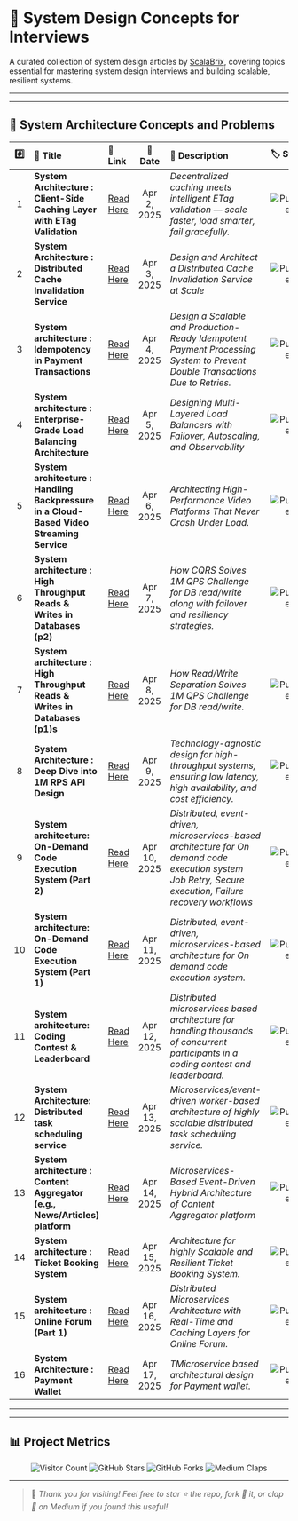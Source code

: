# 📘 System Design Concepts for Interviews

A curated collection of system design articles by [ScalaBrix](https://medium.com/@scalabrix), covering topics essential for mastering system design interviews and building scalable, resilient systems.

---

---
## 📜 System Architecture Concepts and Problems
| #️⃣ | 📝 Title | 🔗 Link | 📅 Date | 📖 Description | 🏷️ Status |
|:---:|:--------|:-------|:-------:|:--------------------|:---------:|
| 1 | **System Architecture : Client-Side Caching Layer with ETag Validation** | [Read Here](https://scalabrix.medium.com/system-architecture-client-side-caching-layer-with-etag-validation-67b2ce6e3347) | Apr 2, 2025 | *Decentralized caching meets intelligent ETag validation — scale faster, load smarter, fail gracefully.* | ![Published](https://img.shields.io/badge/Status-Published-brightgreen) |
| 2 | **System Architecture : Distributed Cache Invalidation Service** | [Read Here](https://levelup.gitconnected.com/system-architecture-distributed-cache-invalidation-service-cab59eeeee15) | Apr 3, 2025 | *Design and Architect a Distributed Cache Invalidation Service at Scale* | ![Published](https://img.shields.io/badge/Status-Published-brightgreen) |
| 3 | **System architecture : Idempotency in Payment Transactions** | [Read Here](https://levelup.gitconnected.com/system-architecture-idempotency-in-payment-transactions-1d7888480648) | Apr 4, 2025 | *Design a Scalable and Production-Ready Idempotent Payment Processing System to Prevent Double Transactions Due to Retries.* | ![Published](https://img.shields.io/badge/Status-Published-brightgreen) |
| 4 | **System architecture : Enterprise-Grade Load Balancing Architecture** | [Read Here](https://levelup.gitconnected.com/system-architecture-enterprise-grade-load-balancing-architecture-9dd774e508aa) | Apr 5, 2025 | *Designing Multi-Layered Load Balancers with Failover, Autoscaling, and Observability* | ![Published](https://img.shields.io/badge/Status-Published-brightgreen) |
| 5 | **System architecture : Handling Backpressure in a Cloud-Based Video Streaming Service** | [Read Here](https://scalabrix.medium.com/system-architecture-handling-backpressure-in-a-cloud-based-video-streaming-service-338c554657e7?source=list---------4-------7b12980141be----------------------------) | Apr 6, 2025 | *Architecting High-Performance Video Platforms That Never Crash Under Load.* | ![Published](https://img.shields.io/badge/Status-Published-brightgreen) |
| 6 | **System architecture : High Throughput Reads & Writes in Databases (p2)** | [Read Here](https://scalabrix.medium.com/system-architecture-high-throughput-reads-writes-in-databases-p2-44f92c2f383d?source=list---------5-------7b12980141be----------------------------) | Apr 7, 2025 | *How CQRS Solves 1M QPS Challenge for DB read/write along with failover and resiliency strategies.* | ![Published](https://img.shields.io/badge/Status-Published-brightgreen) |
| 7 | **System architecture : High Throughput Reads & Writes in Databases (p1)s** | [Read Here](https://scalabrix.medium.com/system-architecture-deep-dive-into-1m-rps-api-design-fa5b5a01e6f4?source=list---------7-------7b12980141be----------------------------) | Apr 8, 2025 | *How Read/Write Separation Solves 1M QPS Challenge for DB read/write.* | ![Published](https://img.shields.io/badge/Status-Published-brightgreen) |
| 8 | **System Architecture : Deep Dive into 1M RPS API Design** | [Read Here](https://scalabrix.medium.com/system-architecture-deep-dive-into-1m-rps-api-design-fa5b5a01e6f4?source=list---------7-------7b12980141be----------------------------) | Apr 9, 2025 | *Technology-agnostic design for high-throughput systems, ensuring low latency, high availability, and cost efficiency.* | ![Published](https://img.shields.io/badge/Status-Published-brightgreen) |
| 9 | **System architecture: On-Demand Code Execution System (Part 2)** | [Read Here](https://scalabrix.medium.com/system-architecture-on-demand-code-execution-system-part-2-0ada8f167da4?source=list---------8-------7b12980141be----------------------------) | Apr 10, 2025 | *Distributed, event-driven, microservices-based architecture for On demand code execution system Job Retry, Secure execution, Failure recovery workflows*| ![Published](https://img.shields.io/badge/Status-Published-brightgreen) |
| 10 | **System architecture: On-Demand Code Execution System (Part 1)** | [Read Here](https://scalabrix.medium.com/system-architecture-on-demand-code-execution-system-part-1-95eada80ec16?source=list---------9-------7b12980141be----------------------------) | Apr 11, 2025 | *Distributed, event-driven, microservices-based architecture for On demand code execution system.* | ![Published](https://img.shields.io/badge/Status-Published-brightgreen) |
| 11 | **System architecture: Coding Contest & Leaderboard** | [Read Here](https://scalabrix.medium.com/system-architecture-coding-contest-leaderboard-6819964459e0?source=list---------10-------7b12980141be----------------------------) | Apr 12, 2025 | *Distributed microservices based architecture for handling thousands of concurrent participants in a coding contest and leaderboard.* | ![Published](https://img.shields.io/badge/Status-Published-brightgreen) |
| 12 | **System Architecture: Distributed task scheduling service** | [Read Here](https://scalabrix.medium.com/system-architecture-distributed-task-scheduling-service-46b293335bb8?source=list---------11-------7b12980141be----------------------------) | Apr 13, 2025 | *Microservices/event-driven worker-based architecture of highly scalable distributed task scheduling service.* | ![Published](https://img.shields.io/badge/Status-Published-brightgreen) |
| 13 | **System architecture : Content Aggregator (e.g., News/Articles) platform** | [Read Here](https://scalabrix.medium.com/system-architecture-content-aggregator-e-g-news-articles-platform-162e5f444507?source=list---------13-------7b12980141be----------------------------) | Apr 14, 2025 | *Microservices-Based Event-Driven Hybrid Architecture of Content Aggregator platform* | ![Published](https://img.shields.io/badge/Status-Published-brightgreen) |
| 14 | **System architecture : Ticket Booking System** | [Read Here](https://scalabrix.medium.com/system-architecture-ticket-booking-system-080b7df4a550?source=list---------14-------7b12980141be----------------------------) | Apr 15, 2025 | *Architecture for highly Scalable and Resilient Ticket Booking System.* | ![Published](https://img.shields.io/badge/Status-Published-brightgreen) |
| 15 | **System architecture : Online Forum (Part 1)** | [Read Here](https://scalabrix.medium.com/system-architecture-online-forum-part-1-6f888c967581?source=list---------15-------7b12980141be----------------------------) | Apr 16, 2025 | *Distributed Microservices Architecture with Real-Time and Caching Layers for Online Forum.* | ![Published](https://img.shields.io/badge/Status-Published-brightgreen) |
| 16 | **System Architecture : Payment Wallet** | [Read Here](https://scalabrix.medium.com/system-architecture-payment-wallet-g-pay-5b7901edee81?source=list---------16-------7b12980141be----------------------------) | Apr 17, 2025 | *TMicroservice based architectural design for Payment wallet.* | ![Published](https://img.shields.io/badge/Status-Published-brightgreen) |

---
---

## 📊 Project Metrics

<p align="center">
  <img src="https://visitor-badge.laobi.icu/badge?page_id=scalabrix.system_design_concepts" alt="Visitor Count" /> 
  <img src="https://img.shields.io/github/stars/DesignNerds/SystemDesign-Playbook?style=social" alt="GitHub Stars" />
  <img src="https://img.shields.io/github/forks/DesignNerds/SystemDesign-Playbook?style=social" alt="GitHub Forks" />
  <img src="https://img.shields.io/badge/Medium-Claps-ff69b4" alt="Medium Claps" />
</p>

---

> 🚀 *Thank you for visiting! Feel free to star ⭐ the repo, fork 🍴 it, or clap 👏 on Medium if you found this useful!*

